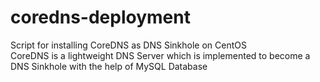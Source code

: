 # coredns-deployment
Script for installing CoreDNS as DNS Sinkhole on CentOS  
CoreDNS is a lightweight DNS Server which is implemented to become a DNS Sinkhole with the help of MySQL Database 
